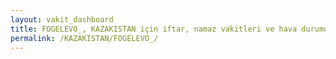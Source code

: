```yaml
---
layout: vakit_dashboard
title: FOGELEVO_, KAZAKISTAN için iftar, namaz vakitleri ve hava durumu - ilçe/eyalet seç
permalink: /KAZAKISTAN/FOGELEVO_/
---
```


<script type="text/javascript">
  var GLOBAL_COUNTRY = 'KAZAKISTAN';
  var GLOBAL_CITY = 'FOGELEVO_';
  var GLOBAL_STATE = '';
  var lat = 72;
  var lon = 21;
</script>

